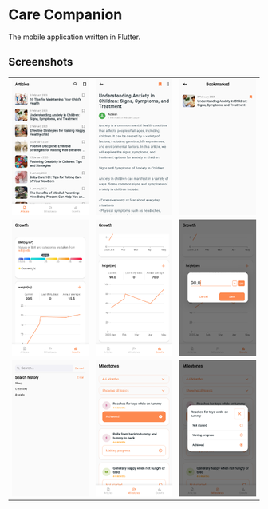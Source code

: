 # Care Companion

The mobile application written in Flutter.

## Screenshots

<table>
  <tr>
    <td><img src="./assets/github/article.png" width="200"></td>
    <td><img src="./assets/github/article_read.png" width="200"></td>
    <td><img src="./assets/github/bookmarked.png" width="200"></td>

  </tr>
 <tr>
    <td><img src="./assets/github/growth_1.png" width="200"></td>
    <td><img src="./assets/github/growth_2.png" width="200"></td>
    <td><img src="./assets/github/growth_add.png" width="200"></td>
  </tr>
  <tr>
      <td><img src="./assets/github/search_suggestion.png" width="200"></td>
    <td><img src="./assets/github/milestone.png" width="200"></td>
    <td><img src="./assets/github/milestone_set.png" width="200"></td>
  </tr>

</table>
